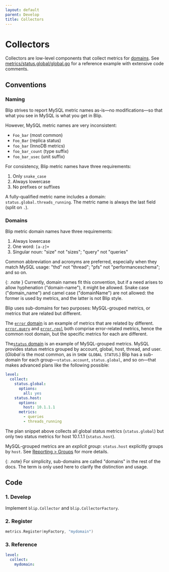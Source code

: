 ```yaml
---
layout: default
parent: Develop
title: Collectors
---
```


# Collectors

Collectors are low-level components that collect metrics for [domains](../metrics/domains).
See [metrics/status.global/global.go](https://github.com/cashapp/blip/blob/main/metrics/status.global/global.go) for a reference example with extensive code comments.

## Conventions

### Naming

Blip strives to report MySQL metric names as-is&mdash;no modifications&mdash;so that what you see in MySQL is what you get in Blip.

However, MySQL metric names are very inconsistent:

* `Foo_bar` (most common)
* `Foo_Bar` (replica status)
* `foo_bar` (InnoDB metrics)
* `foo_bar_count` (type suffix)
* `foo_bar_usec` (unit suffix)

For consistency, Blip metric names have three requirements:

1. Only `snake_case`
1. Always lowercase
1. No prefixes or suffixes

A fully-qualified metric name includes a domain: `status.global.threads_running`.
The metric name is always the last field (split on `.`).

### Domains

Blip metric domain names have three requirements:

1. Always lowercase
1. One word: `[a-z]+`
1. Singular noun: "size" not "sizes"; "query" not "queries"

Common abbreviation and acronyms are preferred, especially when they match MySQL usage: "thd" not "thread"; "pfs" not "performanceschema"; and so on.

{: .note }
Currently, domain names fit this convention, but if a need arises to allow hyphenation ("domain-name"), it might be allowed.
Snake case ("domain_name") and camel case ("domainName") are not allowed: the former is used by metrics, and the latter is not Blip style.

Blip uses sub-domains for two purposes: MySQL-grouped metrics, or metrics that are related but different.

The [`error` domain](domains#error) is an example of metrics that are related by different.
[`error.query`](domains#errorquery) and [`error.repl`](domains#errorepl) both comprise error-related metrics, hence the common root domain, but the specific metrics for each are different.

The[`status` domain](domains#status) is an example of MySQL-grouped metrics.
MySQL provides status metrics grouped by account, global, host, thread, and user.
(_Global_ is the most common, as in `SHOW GLOBAL STATUS`.)
Blip has a sub-domain for each group&mdash;`status.account`, `status.global`, and so on&mdash;that makes advanced plans like the following possible:

```yaml
level:
  collect:
    status.global:
      options:
        all: yes
    status.host:
      options:
        host: 10.1.1.1
      metrics:
        - queries
        - threads_running
```

The plan snippet above collects all global status metrics (`status.global`) but only two status metrics for host 10.1.1.1 (`status.host`).

MySQL-grouped metrics are an _explicit group_: `status.host` explicitly groups by `host`.
See [Reporting > Groups](reporting#groups) for more details.

{: .note}
For simplicity, sub-domains are called "domains" in the rest of the docs.
The term is only used here to clarify the distinction and usage.

## Code

### 1. Develop

Implement `blip.Collector` and `blip.CollectorFactory`.

### 2. Register

```go
metrics.Register(myFactory, "mydomain")
```

### 3. Reference

```yaml
level:
  collect:
    mydomain:
```
